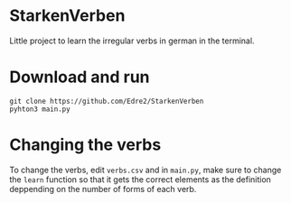 # StarkenVerben
Little project to learn the irregular verbs in german in the terminal.
# Download and run
```
git clone https://github.com/Edre2/StarkenVerben
pyhton3 main.py
```
# Changing the verbs
To change the verbs, edit `verbs.csv` and in `main.py`, make sure to change the `learn` function so that it gets the correct elements as the definition deppending on the number of forms of each verb.
